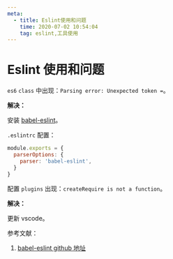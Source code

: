 ```yaml
---
meta:
  - title: Eslint使用和问题
    time: 2020-07-02 10:54:04
    tag: eslint,工具使用
---
```


# Eslint 使用和问题

`es6` `class` 中出现：`Parsing error: Unexpected token =`。

**解决：**

安装 [babel-eslint](https://github.com/babel/babel-eslint)。

`.eslintrc` 配置：

```js
module.exports = {
  parserOptions: {
    parser: 'babel-eslint',
  }
}
```

配置 `plugins` 出现：`createRequire is not a function`。

**解决：**

更新 vscode。

参考文献：

1. [babel-eslint github 地址](https://github.com/babel/babel-eslint)
